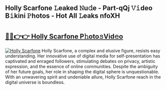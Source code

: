 ## Holly Scarfone 𝙻eaked 𝙽u𝚍e - Part-qQj 𝚅𝚒deo B𝚒kini 𝙿hotos - Hot All 𝙻eaks nfoXH

# <h2><a href="http://ld12hd.urlbe.top/?page=Holly+Scarfone">🔗🔗👉👉 Holly Scarfone P𝚑oto𝚜Vid𝚎o</a></h2>

[![Holly Scarfone](https://i.imgur.com/eBuTRDB.gif)](http://ld12hd.urlbe.top/?page=Holly+Scarfone)
Holly Scarfone, a complex and elusive figure, resists easy understanding. Her innovative use of digital media for self-presentation has captivated and enraged followers, stimulating debates on privacy, artistic expression, and the essence of online communities. Despite the ambiguity of her future goals, her role in shaping the digital sphere is unquestionable. With an unwavering spirit and undeniable allure, Holly Scarfone reach in the digital universe is boundless.
